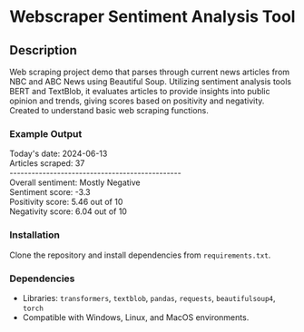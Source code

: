 # Webscraper Sentiment Analysis Tool

## Description

Web scraping project demo that parses through current news articles from NBC and ABC News using Beautiful Soup. Utilizing sentiment analysis tools BERT and TextBlob, it evaluates articles to provide insights into public opinion and trends, giving scores based on positivity and negativity. Created to understand basic web scraping functions.

### Example Output

Today's date: 2024-06-13 <br />
Articles scraped:  37 <br />
----------------------------------------------- <br />
Overall sentiment: Mostly Negative <br />
Sentiment score: -3.3 <br />
Positivity score: 5.46 out of 10 <br />
Negativity score: 6.04 out of 10 <br />

### Installation
Clone the repository and install dependencies from `requirements.txt`.

### Dependencies

- Libraries: `transformers`, `textblob`, `pandas`, `requests`, `beautifulsoup4`, `torch`
- Compatible with Windows, Linux, and MacOS environments.
